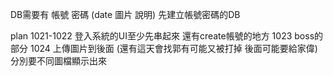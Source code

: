 DB需要有  帳號 密碼  (date 圖片 說明)
先建立帳號密碼的DB

plan 1021-1022 登入系統的UI至少先串起來 還有create帳號的地方
1023 boss的部分
1024 上傳圖片到後面 (還有這天會找郭有可能又被打掉 後面可能要給家偉)
分別要不同圖檔顯示出來
